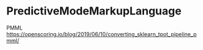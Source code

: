 # PredictiveModeMarkupLanguage
PMML
https://openscoring.io/blog/2019/06/10/converting_sklearn_tpot_pipeline_pmml/
